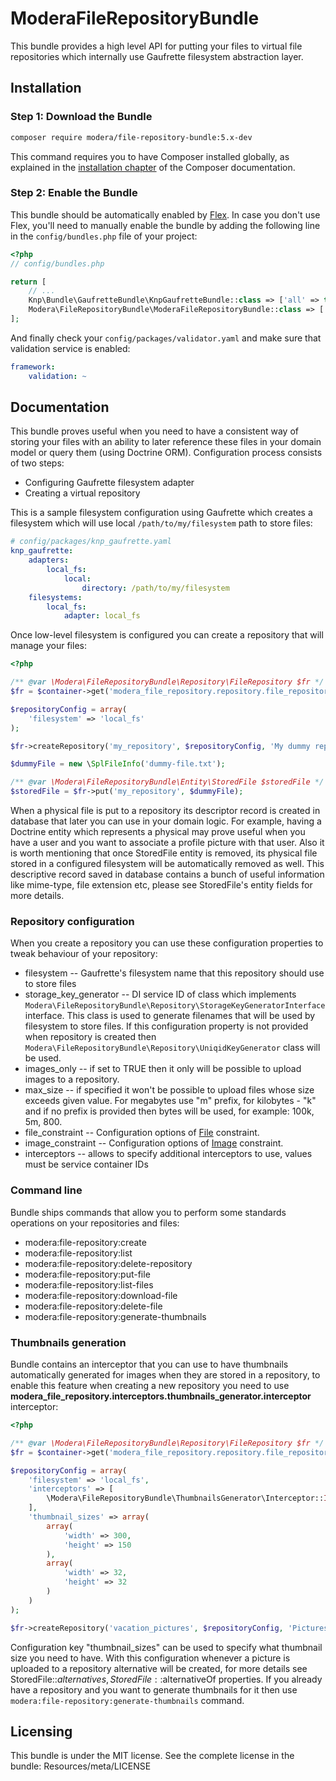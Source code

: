 # ModeraFileRepositoryBundle

This bundle provides a high level API for putting your files to virtual file repositories which internally use Gaufrette
filesystem abstraction layer.

## Installation

### Step 1: Download the Bundle

``` bash
composer require modera/file-repository-bundle:5.x-dev
```

This command requires you to have Composer installed globally, as explained
in the [installation chapter](https://getcomposer.org/doc/00-intro.md) of the Composer documentation.

### Step 2: Enable the Bundle

This bundle should be automatically enabled by [Flex](https://symfony.com/doc/current/setup/flex.html).
In case you don't use Flex, you'll need to manually enable the bundle by
adding the following line in the `config/bundles.php` file of your project:

``` php
<?php
// config/bundles.php

return [
    // ...
    Knp\Bundle\GaufretteBundle\KnpGaufretteBundle::class => ['all' => true], // if you still don't have it
    Modera\FileRepositoryBundle\ModeraFileRepositoryBundle::class => ['all' => true],
];
```

And finally check your `config/packages/validator.yaml` and make sure that validation service is enabled:

``` yaml
framework:
    validation: ~
```

## Documentation

This bundle proves useful when you need to have a consistent way of storing your files with an ability
to later reference these files in your domain model or query them (using Doctrine ORM). Configuration
process consists of two steps:

 * Configuring Gaufrette filesystem adapter
 * Creating a virtual repository

This is a sample filesystem configuration using Gaufrette which creates a filesystem which will use local
`/path/to/my/filesystem` path to store files:

``` yaml
# config/packages/knp_gaufrette.yaml
knp_gaufrette:
    adapters:
        local_fs:
            local:
                directory: /path/to/my/filesystem
    filesystems:
        local_fs:
            adapter: local_fs
```

Once low-level filesystem is configured you can create a repository that will manage your files:

``` php
<?php

/** @var \Modera\FileRepositoryBundle\Repository\FileRepository $fr */
$fr = $container->get('modera_file_repository.repository.file_repository');

$repositoryConfig = array(
    'filesystem' => 'local_fs'
);

$fr->createRepository('my_repository', $repositoryConfig, 'My dummy repository');

$dummyFile = new \SplFileInfo('dummy-file.txt');

/** @var \Modera\FileRepositoryBundle\Entity\StoredFile $storedFile */
$storedFile = $fr->put('my_repository', $dummyFile);
```

When a physical file is put to a repository its descriptor record is created in database that later you can use
in your domain logic. For example, having a Doctrine entity which represents a physical may prove useful when you
have a user and you want to associate a profile picture with that user. Also it is worth mentioning that once StoredFile
entity is removed, its physical file stored in a configured filesystem will be automatically removed as well. This
descriptive record saved in database contains a bunch of useful information like mime-type, file extension etc, please
see StoredFile's entity fields for more details.

### Repository configuration

When you create a repository you can use these configuration properties to tweak behaviour of your repository:

 * filesystem -- Gaufrette's filesystem name that this repository should use to store files
 * storage_key_generator -- DI service ID of class which implements `Modera\FileRepositoryBundle\Repository\StorageKeyGeneratorInterface`
                            interface. This class is used to generate filenames that will be used by filesystem to store
                            files. If this configuration property is not provided when repository is created then
                            `Modera\FileRepositoryBundle\Repository\UniqidKeyGenerator` class will be used.
 * images_only  -- if set to TRUE then it only will be possible to upload images to a repository.
 * max_size -- if specified it won't be possible to upload files whose size exceeds given value. For megabytes use "m" prefix,
               for kilobytes - "k" and if no prefix is provided then bytes will be used, for example: 100k, 5m, 800.
 * file_constraint -- Configuration options of [File](http://symfony.com/doc/current/reference/constraints/File.html)
                     constraint.
 * image_constraint -- Configuration options of [Image](http://symfony.com/doc/current/reference/constraints/Image.html)
                       constraint.
 * interceptors -- allows to specify additional interceptors to use, values must be service container IDs

### Command line

Bundle ships commands that allow you to perform some standards operations on your repositories and files:

 * modera:file-repository:create
 * modera:file-repository:list
 * modera:file-repository:delete-repository
 * modera:file-repository:put-file
 * modera:file-repository:list-files
 * modera:file-repository:download-file
 * modera:file-repository:delete-file
 * modera:file-repository:generate-thumbnails
 
### Thumbnails generation

Bundle contains an interceptor that you can use to have thumbnails automatically generated for images when they
are stored in a repository, to enable this feature when creating a new repository you need to use
**modera_file_repository.interceptors.thumbnails_generator.interceptor** interceptor:

``` php
<?php

/** @var \Modera\FileRepositoryBundle\Repository\FileRepository $fr */
$fr = $container->get('modera_file_repository.repository.file_repository');

$repositoryConfig = array(
    'filesystem' => 'local_fs',
    'interceptors' => [
        \Modera\FileRepositoryBundle\ThumbnailsGenerator\Interceptor::ID,
    ],
    'thumbnail_sizes' => array(
        array(
            'width' => 300,
            'height' => 150
        ),
        array(
            'width' => 32,
            'height' => 32
        )
    )
);

$fr->createRepository('vacation_pictures', $repositoryConfig, 'Pictures from vacation');
```

Configuration key "thumbnail_sizes" can be used to specify what thumbnail size you need to have. With this configuration
whenever a picture is uploaded to a repository alternative will be created, for more details see StoredFile::$alternatives,
StoredFile::$alternativeOf properties. If you already have a repository and you want to generate thumbnails for it
then use `modera:file-repository:generate-thumbnails` command.

## Licensing

This bundle is under the MIT license. See the complete license in the bundle:
Resources/meta/LICENSE
